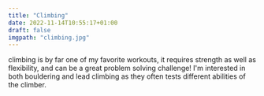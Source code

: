 ```yaml
---
title: "Climbing"
date: 2022-11-14T10:55:17+01:00
draft: false
imgpath: "climbing.jpg"
---
```

climbing is by far one of my favorite workouts, it requires strength as well as flexibility, and can be a great problem solving challenge! I'm interested in both bouldering and lead climbing as they often tests different abilities of the climber. 